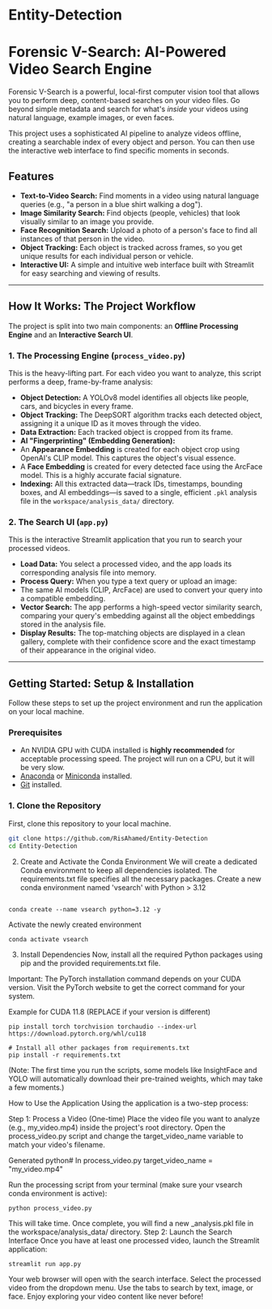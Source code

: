 # Entity-Detection
# Forensic V-Search: AI-Powered Video Search Engine

Forensic V-Search is a powerful, local-first computer vision tool that allows you to perform deep, content-based searches on your video files. Go beyond simple metadata and search for what's *inside* your videos using natural language, example images, or even faces.

This project uses a sophisticated AI pipeline to analyze videos offline, creating a searchable index of every object and person. You can then use the interactive web interface to find specific moments in seconds.

<!-- TODO: Replace with a real screenshot of your app -->

## Features

- **Text-to-Video Search:** Find moments in a video using natural language queries (e.g., "a person in a blue shirt walking a dog").
- **Image Similarity Search:** Find objects (people, vehicles) that look visually similar to an image you provide.
- **Face Recognition Search:** Upload a photo of a person's face to find all instances of that person in the video.
- **Object Tracking:** Each object is tracked across frames, so you get unique results for each individual person or vehicle.
- **Interactive UI:** A simple and intuitive web interface built with Streamlit for easy searching and viewing of results.

---

## How It Works: The Project Workflow

The project is split into two main components: an **Offline Processing Engine** and an **Interactive Search UI**.

### 1. The Processing Engine (`process_video.py`)

This is the heavy-lifting part. For each video you want to analyze, this script performs a deep, frame-by-frame analysis:
- **Object Detection:** A YOLOv8 model identifies all objects like people, cars, and bicycles in every frame.
- **Object Tracking:** The DeepSORT algorithm tracks each detected object, assigning it a unique ID as it moves through the video.
- **Data Extraction:** Each tracked object is cropped from its frame.
- **AI "Fingerprinting" (Embedding Generation):**
- An **Appearance Embedding** is created for each object crop using OpenAI's CLIP model. This captures the object's visual essence.
- A **Face Embedding** is created for every detected face using the ArcFace model. This is a highly accurate facial signature.
- **Indexing:** All this extracted data—track IDs, timestamps, bounding boxes, and AI embeddings—is saved to a single, efficient `.pkl` analysis file in the `workspace/analysis_data/` directory.

### 2. The Search UI (`app.py`)

This is the interactive Streamlit application that you run to search your processed videos.
- **Load Data:** You select a processed video, and the app loads its corresponding analysis file into memory.
- **Process Query:** When you type a text query or upload an image:
- The same AI models (CLIP, ArcFace) are used to convert your query into a compatible embedding.
- **Vector Search:** The app performs a high-speed vector similarity search, comparing your query's embedding against all the object embeddings stored in the analysis file.
- **Display Results:** The top-matching objects are displayed in a clean gallery, complete with their confidence score and the exact timestamp of their appearance in the original video.

---

## Getting Started: Setup & Installation

Follow these steps to set up the project environment and run the application on your local machine.

### Prerequisites

- An NVIDIA GPU with CUDA installed is **highly recommended** for acceptable processing speed. The project will run on a CPU, but it will be very slow.
- [Anaconda](https://www.anaconda.com/products/distribution) or [Miniconda](https://docs.conda.io/en/latest/miniconda.html) installed.
- [Git](https://git-scm.com/) installed.

### 1. Clone the Repository

First, clone this repository to your local machine.

```bash
git clone https://github.com/RisAhamed/Entity-Detection
cd Entity-Detection
 ```
 
2. Create and Activate the Conda Environment
We will create a dedicated Conda environment to keep all dependencies isolated. The requirements.txt file specifies all the necessary packages. Create a new conda environment named 'vsearch' with Python > 3.12
```

conda create --name vsearch python=3.12 -y
```
 Activate the newly created environment
 ```
conda activate vsearch
 ```
 
3. Install Dependencies
Now, install all the required Python packages using pip and the provided requirements.txt file.

Important: The PyTorch installation command depends on your CUDA version. Visit the PyTorch website to get the correct command for your system.

Example for CUDA 11.8 (REPLACE if your version is different)
```
pip install torch torchvision torchaudio --index-url https://download.pytorch.org/whl/cu118

# Install all other packages from requirements.txt
pip install -r requirements.txt
```
(Note: The first time you run the scripts, some models like InsightFace and YOLO will automatically download their pre-trained weights, which may take a few moments.)


How to Use the Application
Using the application is a two-step process:

Step 1: Process a Video (One-time)
Place the video file you want to analyze (e.g., my_video.mp4) inside the project's root directory.
Open the process_video.py script and change the target_video_name variable to match your video's filename.

Generated python# In process_video.py
target_video_name = "my_video.mp4"
 

Run the processing script from your terminal (make sure your vsearch conda environment is active):

```
python process_video.py
 ```
 
 
This will take time. Once complete, you will find a new _analysis.pkl file in the workspace/analysis_data/ directory.
Step 2: Launch the Search Interface
Once you have at least one processed video, launch the Streamlit application:

```
streamlit run app.py
 ```
 

Your web browser will open with the search interface.
Select the processed video from the dropdown menu.
Use the tabs to search by text, image, or face.
Enjoy exploring your video content like never before!


